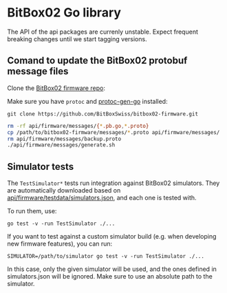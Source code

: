 # BitBox02 Go library

The API of the api packages are currenly unstable. Expect frequent breaking changes until we start
tagging versions.

## Comand to update the BitBox02 protobuf message files

Clone the [BitBox02 firmware repo](https://github.com/BitBoxSwiss/bitbox02-firmware):

Make sure you have `protoc` and
[protoc-gen-go](https://developers.google.com/protocol-buffers/docs/reference/go-generated)
installed:

`git clone https://github.com/BitBoxSwiss/bitbox02-firmware.git`

```sh
rm -rf api/firmware/messages/{*.pb.go,*.proto}
cp /path/to/bitbox02-firmware/messages/*.proto api/firmware/messages/
rm api/firmware/messages/backup.proto
./api/firmware/messages/generate.sh
```

## Simulator tests

The `TestSimulator*` tests run integration against BitBox02 simulators. They are automatically
downloaded based on [api/firmware/testdata/simulators.json](api/firmware/testdata/simulators.json),
and each one is tested with.

To run them, use:

    go test -v -run TestSimulator ./...

If you want to test against a custom simulator build (e.g. when developing new firmware features),
you can run:

    SIMULATOR=/path/to/simulator go test -v -run TestSimulator ./...

In this case, only the given simulator will be used, and the ones defined in simulators.json will be
ignored. Make sure to use an absolute path to the simulator.
